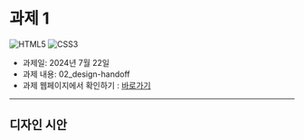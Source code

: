# 과제 1

<img src="https://img.shields.io/badge/html5-E34F26?style=for-the-badge&logo=HTML5&logoColor=white" alt="HTML5"> <img src="https://img.shields.io/badge/CSS3-1572B6?style=for-the-badge&logo=css3&logoColor=white" alt="CSS3">

- 과제일: 2024년 7월 22일
- 과제 내용: 02_design-handoff
- 과제 웹페이지에서 확인하기 : [<u>바로가기</u>](https://jaehwan-space.github.io/)

---

## 디자인 시안
